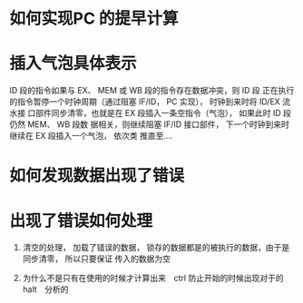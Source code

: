 # 如何实现PC 的提早计算

# 插入气泡具体表示
ID 段的指令如果与 EX、 MEM 或 WB 段的指令存在数据冲突，则 ID 段
正在执行的指令暂停一个时钟周期（通过阻塞 IF/ID， PC 实现）， 时钟到来时将 ID/EX 流水接
口部件同步清零，也就是在 EX 段插入一条空指令（气泡）， 如果此时 ID 段仍然 MEM、 WB 段数
据相关，则继续阻塞 IF/ID 接口部件， 下一个时钟到来时继续在 EX 段插入一个气泡， 依次类
推直至....

# 如何发现数据出现了错误

# 出现了错误如何处理
1. 清空的处理， 加载了错误的数据， 锁存的数据都是的被执行的数据，由于是同步清零， 所以只要保证
传入的数据为空

2. 为什么不是只有在使用的时候才计算出来　ctrl 防止开始的时候出现对于的halt　分析的